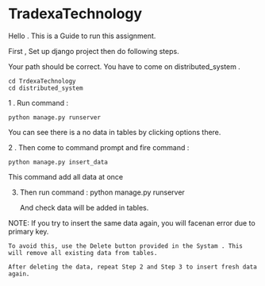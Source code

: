 # TradexaTechnology
Hello . This is a Guide to run this assignment.

First , Set up django project then do following steps.

Your path should be correct. You have to come on distributed_system .
	
 	cd TrdexaTechnology
 	cd distributed_system

1 . Run command :
	
 	python manage.py runserver

You can see there is a no data in tables by clicking options there.

2 . Then come to command prompt and fire command :

	python manage.py insert_data

   This command add all data at once

3. Then run command : python manage.py runserver
	
	And check data will be added in tables.


NOTE: If you try to insert the same data again, you will facenan error due to primary key.

	To avoid this, use the Delete button provided in the Systam . This will remove all existing data from tables. 

	After deleting the data, repeat Step 2 and Step 3 to insert fresh data again.
